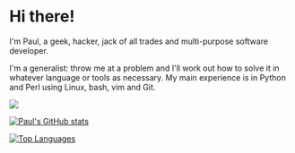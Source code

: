 # Hi there!

I'm Paul, a geek, hacker, jack of all trades and multi-purpose software developer.

I'm a generalist: throw me at a problem and I'll work out how to solve it in
whatever language or tools as necessary. My main experience is in Python and
Perl using Linux, bash, vim and Git.

[<img src="https://img.shields.io/badge/linkedin-%25230A66C2.svg?style=for-the-badge&logo=linkedin&color=%230A66C2&logoColor=white" />](https://www.linkedin.com/in/paultcochrane/)

[![Paul's GitHub stats](https://github-readme-stats.vercel.app/api?username=paultcochrane&theme=chartreuse-dark)](https://github.com/paultcochrane/github-readme-stats)

[![Top Languages](https://github-readme-stats.vercel.app/api/top-langs/?username=paultcochrane&layout=donut-vertical&theme=chartreuse-dark)](https://github.com/paultcochrane/github-readme-stats)
